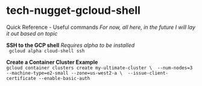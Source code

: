 # tech-nugget-gcloud-shell
Quick Reference - Useful commands
_For now, all here, in the future I will lay it out based on topic_

**SSH to the GCP shell**
_Requires alpha to be installed_ <br />
` gcloud alpha cloud-shell ssh`


**Create a Container Cluster Example** <br />
`gcloud container clusters create my-ultimate-cluster \ 
--num-nodes=3 --machine-type=e2-small --zone=us-west2-a \ 
--issue-client-certificate --enable-basic-auth`

 


